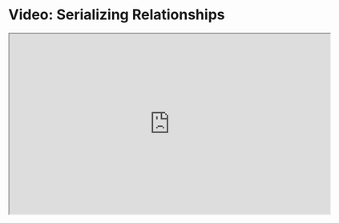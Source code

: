 # Video: Serializing Relationships

<iframe src="https://player.vimeo.com/video/606919896/?title=0&byline=0&portrait=0" width="640" height="360" allowfullscreen="allowfullscreen" allow="autoplay; fullscreen; picture-in-picture"></iframe>
